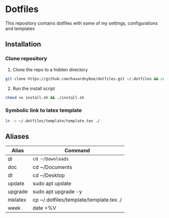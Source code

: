# Dotfiles
This repository contains dotfiles with some of my settings, configurations and templates
## Installation
### Clone repository
1. Clone the repo to a hidden directory
```zsh
git clone https://github.com/havardnyboe/dotfiles.git ~/.dotfiles && cd ~/.dotfiles
```

2. Run the install script 
```zsh
chmod +x install.sh && ./install.sh
```

### Symbolic link to latex template
```zsh
ln -s ~/.dotfiles/template/template.tex ./
```
## Aliases
|Alias|Command|
|---|---|
dl|`cd ~/Downloads`
doc|cd ~/Documents
dt|cd ~/Desktop
update|sudo apt update
upgrade|sudo apt upgrade -y
mklatex|cp ~/.dotfiles/template/template.tex ./
week|date +%V
